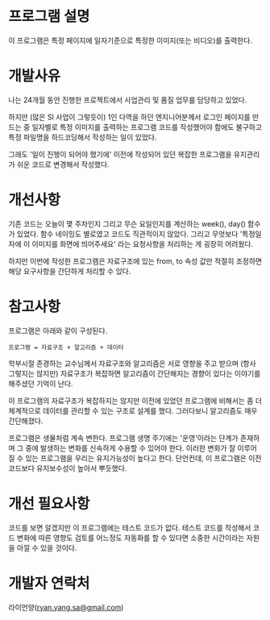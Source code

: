# 프로그램 설명

이 프로그램은 특정 페이지에 일자기준으로 특정한 이미지(또는 비디오)를 출력한다.

# 개발사유

나는 24개월 동안 진행한 프로젝트에서 사업관리 및 품질 업무를 담당하고 있었다.

하지만 (많은 SI 사업이 그렇듯이) 1인 다역을 하던 엔지니어분께서 로그인 페이지를 만드는 중 일자별로 특정 이미지를 출력하는 프로그램 코드를 작성했어야 함에도 불구하고 특정 파일명을 하드코딩해서 작성하는 일이 있었다.

그래도 '일이 진행이 되어야 했기에' 이전에 작성되어 있던 복잡한 프로그램을 유지관리가 쉬운 코드로 변경해서 작성했다.

# 개선사항

기존 코드는 오늘이 몇 주차인지 그리고 무슨 요일인지를 계산하는 week(), day() 함수가 있었다. 함수 네이밍도 별로였고 코드도 직관적이지 않았다. 그리고 무엇보다 '특정일자에 이 이미지를 화면에 띄어주세요' 라는 요청사항을 처리하는 게 굉장히 어려웠다.

하지만 이번에 작성한 프로그램은 자료구조에 있는 from, to 속성 값만 적절히 조정하면 해당 요구사항을 간단하게 처리할 수 있다.

# 참고사항

프로그램은 아래와 같이 구성된다.

    프로그램 = 자료구조 + 알고리즘 + 데이터

학부시절 존경하는 교수님께서 자료구조와 알고리즘은 서로 영향을 주고 받으며 (항사 그렇지는 않지만) 자료구조가 복잡하면 알고리즘이 간단해지는 경향이 있다는 이야기를 해주셨던 기억이 난다.

이 프로그램의 자료구조가 복잡하지는 않지만 이전에 있었던 프로그램에 비해서는 좀 더 체계적으로 데이터를 관리할 수 있는 구조로 설계를 했다. 그러다보니 알고리즘도 매우 간단해졌다.

프로그램은 생물처럼 계속 변한다. 프로그램 생명 주기에는 '운영'이라는 단계가 존재하며 그 중에 발생하는 변화를 신속하게 수용할 수 있어야 한다. 이러한 변화가 잘 이루어질 수 있는 프로그램을 우리는 유지가능성이 높다고 한다. 단언컨데, 이 프로그램은 이전 코드보다 유지보수성이 높아서 뿌듯했다.

# 개선 필요사항

코드를 보면 알겠지만 이 프로그램에는 테스트 코드가 없다. 테스트 코드를 작성해서 코드 변화에 따른 영향도 검토를 어느정도 자동화를 할 수 있다면 소중한 시간이라는 자원을 아낄 수 있을 것이다.

# 개발자 연락처

라이언양(ryan.yang.sa@gmail.com)
